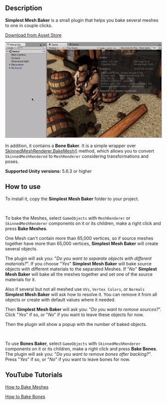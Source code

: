 ## Description

**Simplest Mesh Baker** is a small plugin that helps you bake several meshes to one in couple clicks.

[Download from Asset Store](https://assetstore.unity.com/packages/tools/utilities/simplest-mesh-baker-118123)

![Example](MeshBaking.gif)



In addition, it contains a **Bone Baker**. It is a simple wrapper over [SkinnedMeshRenderer.BakeMesh()](https://docs.unity3d.com/ScriptReference/SkinnedMeshRenderer.BakeMesh.html) method, which allows you to convert `SkinnedMeshRendered` to `MeshRenderer` considering transformations and poses.

**Supported Unity versions:** 5.6.3 or higher

## How to use


To install it, copy the **Simplest Mesh Baker** folder to your project.

<br>

To bake the Meshes, select `GameObjects` with `MeshRenderer` or `SkinnedMeshRenderer` components on it or its children, make a right click and press **Bake Meshes**.

One Mesh can't contain more than 65,000 vertices, so if source meshes together have more than 65,000 vertices, **Simplest Mesh Baker** will create several objects.

The plugin will ask you: "*Do you want to separate objects with different materials?*". If you choose "*Yes*" **Simplest Mesh Baker** will bake source objects with different materials to the separated Meshes. If "*No*" **Simplest Mesh Baker** will bake all the meshes together and set one of the source materials for it.

Also if several but not all meshed use `UVs`, `Vertex Colors`, or `Normals` **Simplest Mesh Baker** will ask how to resolve it. You can remove it from all objects or create with default values where it needed.

Then **Simplest Mesh Baker** will ask you: "*Do you want to remove sources?*". Click "*Yes*" if so, or "*No*" if you want to leave these objects for now.

Then the plugin will show a popup with the number of baked objects.

<br>

To use **Bones Baker**, select `GameObjects` with `SkinnedMeshRenderer` components on it or its children, make a right click and press **Bake Bones**.
The plugin will ask you: "*Do you want to remove bones after backing?*". Press "*Yes*" if so, or "*No*" if you want to leave bones for now.


## YouTube Tutorials

[How to Bake Meshes](https://youtu.be/UxkcC0uZ6D8)

[How to Bake Bones](https://youtu.be/95zAFspba1E)
